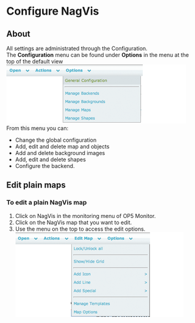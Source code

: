 # Configure NagVis

## About

All settings are administrated through the Configuration. The **Configuration** menu can be found under **Options** in the menu at the top of the default view
![](attachments/16482341/16678966.png)
From this menu you can:

- Change the global configuration
- Add, edit and delete map and objects
- Add and delete background images
- Add, edit and delete shapes
- Configure the backend.

## Edit plain maps

### To edit a plain NagVis map

1. Click on NagVis in the monitoring menu of OP5 Monitor.
2. Click on the NagVis map that you want to edit.
3. Use the menu on the top to access the edit options.
    ![](attachments/16482341/16678963.png)
